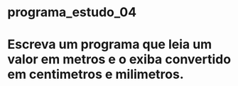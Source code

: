 # programa_estudo_04 
# Escreva um programa que leia um valor em metros e o exiba convertido em centimetros e milimetros.
